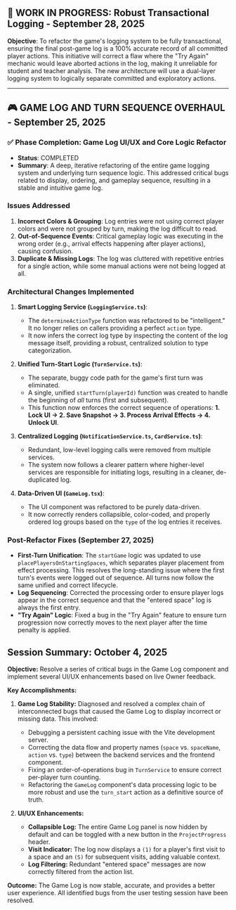 ## 🚀 **WORK IN PROGRESS: Robust Transactional Logging - September 28, 2025**

**Objective**: To refactor the game's logging system to be fully transactional, ensuring the final post-game log is a 100% accurate record of all committed player actions. This initiative will correct a flaw where the "Try Again" mechanic would leave aborted actions in the log, making it unreliable for student and teacher analysis. The new architecture will use a dual-layer logging system to logically separate committed and exploratory actions.

---

## 🎮 **GAME LOG AND TURN SEQUENCE OVERHAUL - September 25, 2025**

### ✅ **Phase Completion: Game Log UI/UX and Core Logic Refactor**
- **Status**: COMPLETED
- **Summary**: A deep, iterative refactoring of the entire game logging system and underlying turn sequence logic. This addressed critical bugs related to display, ordering, and gameplay sequence, resulting in a stable and intuitive game log.

### **Issues Addressed**
1.  **Incorrect Colors & Grouping**: Log entries were not using correct player colors and were not grouped by turn, making the log difficult to read.
2.  **Out-of-Sequence Events**: Critical gameplay logic was executing in the wrong order (e.g., arrival effects happening after player actions), causing confusion.
3.  **Duplicate & Missing Logs**: The log was cluttered with repetitive entries for a single action, while some manual actions were not being logged at all.

### **Architectural Changes Implemented**

1.  **Smart Logging Service (`LoggingService.ts`)**:
    - The `determineActionType` function was refactored to be "intelligent." It no longer relies on callers providing a perfect `action` type.
    - It now infers the correct log type by inspecting the content of the log message itself, providing a robust, centralized solution to type categorization.

2.  **Unified Turn-Start Logic (`TurnService.ts`)**:
    - The separate, buggy code path for the game's first turn was eliminated.
    - A single, unified `startTurn(playerId)` function was created to handle the beginning of *all* turns (first and subsequent).
    - This function now enforces the correct sequence of operations: **1. Lock UI -> 2. Save Snapshot -> 3. Process Arrival Effects -> 4. Unlock UI**.

3.  **Centralized Logging (`NotificationService.ts`, `CardService.ts`)**:
    - Redundant, low-level logging calls were removed from multiple services.
    - The system now follows a clearer pattern where higher-level services are responsible for initiating logs, resulting in a cleaner, de-duplicated log.

4.  **Data-Driven UI (`GameLog.tsx`)**:
    - The UI component was refactored to be purely data-driven.
    - It now correctly renders collapsible, color-coded, and properly ordered log groups based on the `type` of the log entries it receives.

### **Post-Refactor Fixes (September 27, 2025)**
- **First-Turn Unification**: The `startGame` logic was updated to use `placePlayersOnStartingSpaces`, which separates player placement from effect processing. This resolves the long-standing issue where the first turn's events were logged out of sequence. All turns now follow the same unified and correct lifecycle.
- **Log Sequencing**: Corrected the processing order to ensure player logs appear in the correct sequence and that the "entered space" log is always the first entry.
- **"Try Again" Logic**: Fixed a bug in the "Try Again" feature to ensure turn progression now correctly moves to the next player after the time penalty is applied.

## Session Summary: October 4, 2025

**Objective:** Resolve a series of critical bugs in the Game Log component and implement several UI/UX enhancements based on live Owner feedback.

**Key Accomplishments:**

1.  **Game Log Stability:** Diagnosed and resolved a complex chain of interconnected bugs that caused the Game Log to display incorrect or missing data. This involved:
    *   Debugging a persistent caching issue with the Vite development server.
    *   Correcting the data flow and property names (`space` vs. `spaceName`, `action` vs. `type`) between the backend services and the frontend component.
    *   Fixing an order-of-operations bug in `TurnService` to ensure correct per-player turn counting.
    *   Refactoring the `GameLog` component's data processing logic to be more robust and use the `turn_start` action as a definitive source of truth.

2.  **UI/UX Enhancements:**
    *   **Collapsible Log:** The entire Game Log panel is now hidden by default and can be toggled with a new button in the `ProjectProgress` header.
    *   **Visit Indicator:** The log now displays a `(1)` for a player's first visit to a space and an `(S)` for subsequent visits, adding valuable context.
    *   **Log Filtering:** Redundant "entered space" messages are now correctly filtered from the action list.

**Outcome:** The Game Log is now stable, accurate, and provides a better user experience. All identified bugs from the user testing session have been resolved.

